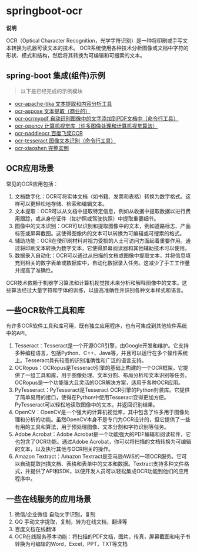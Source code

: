 # springboot-ocr

**说明**

OCR（Optical Character Recognition，光学字符识别）是一种将印刷或手写文本转换为机器可读文本的技术。
OCR系统使用各种技术分析图像或文档中字符的形状、模式和结构，然后将其转换为可编辑和可搜索的文本。

## spring-boot 集成(组件)示例

> 以下是已经完成的示例模块

- [ocr-apache-tika 文本提取和内容分析工具](./ocr-apache-tika)
- [ocr-aspose 文本提取（商业的）](./ocr-aspose)
- [ocr-ocrmypdf 自动识别图像中的文字添加到PDF文档中（命令行工具）](./ocr-ocrmypdf)
- [ocr-opencv 计算机视觉库（许多图像处理和计算机视觉算法）](./ocr-opencv)
- [ocr-paddleocr 百度飞浆OCR](./ocr-paddleocr)
- [ocr-tesseract 图像文本识别（命令行工具）](./ocr-tesseract)
- [ocr-xiaoshen 完整实例](./ocr-xiaoshen)

## OCR应用场景

常见的OCR应用包括：

1. 文档数字化：OCR可将实体文档（如书籍、发票和表格）转换为数字格式。这样可以更轻松地存储、检索和编辑文本。
2. 文本提取：OCR可以从文档中提取特定信息，例如从收据中提取数据以进行费用跟踪，或从身份证件（如护照或驾驶执照）中提取重要细节。
3. 图像中的文本识别：OCR可以识别和提取图像中的文本，例如道路标志、产品标签或屏幕截图。这使得图像内的文本可以转换为可编辑或可搜索的格式。
4. 辅助功能：OCR在使印刷材料对视力受损的人士可访问方面起着重要作用。通过将印刷文本转换为数字文本，它使得屏幕阅读器和其他辅助技术可以使用。
5. 数据录入自动化：OCR可以通过从扫描的文档或图像中提取文本，并将信息填充到相关的数字表单或数据库中，自动化数据录入任务。这减少了手工工作量并提高了准确性。

OCR技术依赖于机器学习算法和计算机视觉技术来分析和解释图像中的文本。这些算法经过大量字符和字体的训练，以提高准确性并识别各种文本样式和语言。

## 一些OCR软件工具和库

有许多OCR软件工具和库可用，既有独立应用程序，也有可集成到其他软件系统中的API。

1. Tesseract：Tesseract是一个开源OCR引擎，由Google开发和维护。它支持多种编程语言，包括Python、C++、Java等，并且可以运行在多个操作系统上。Tesseract具有较高的识别准确性和广泛的语言支持。
2. OCRopus：OCRopus是Tesseract引擎的基础上构建的一个OCR框架。它提供了一组工具和库，用于图像处理、文本分割、布局分析和文本识别等任务。OCRopus是一个功能强大且灵活的OCR解决方案，适用于各种OCR应用。
3. PyTesseract：PyTesseract是Tesseract OCR引擎的Python封装库。它提供了简单易用的接口，使得在Python中使用Tesseract变得更加方便。PyTesseract可以轻松地读取图像中的文本，并返回识别结果。
4. OpenCV：OpenCV是一个强大的计算机视觉库，其中包含了许多用于图像处理和分析的功能。虽然OpenCV本身不是专门为OCR设计的，但它提供了一些有用的工具和算法，用于预处理图像、文本分割和字符识别等任务。
5. Adobe Acrobat：Adobe Acrobat是一个功能强大的PDF编辑和阅读软件，它也包含了OCR功能。通过Adobe Acrobat，你可以将扫描的文档转换为可编辑的文本，以及执行其他与OCR相关的操作。
6. Amazon Textract：Amazon Textract是亚马逊AWS的一项OCR服务。它可以自动提取扫描文档、表格和表单中的文本和数据。Textract支持多种文件格式，并提供了API和SDK，以便开发人员可以轻松集成OCR功能到他们的应用程序中。

## 一些在线服务的应用场景

1. 微信/企业微信 自动文字识别，复制
2. QQ 手动文字提取，复制，转为在线文档，翻译等
3. 百度文档在线翻译
4. OCR在线服务基本功能：将扫描的PDF文档，图片，传真，屏幕截图和电子书转换为可编辑的Word，Excel，PPT，TXT等文档